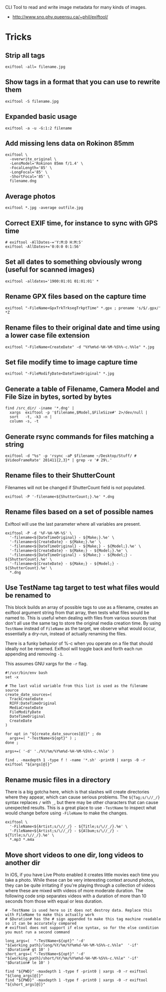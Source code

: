 CLI Tool to read and write image metadata for many kinds of images.

- <http://www.sno.phy.queensu.ca/~phil/exiftool/>

# Tricks

## Strip all tags

```
exiftool -all= filename.jpg
```

## Show tags in a format that you can use to rewrite them

```
exiftool -S filename.jpg
```

## Expanded basic usage

```
exiftool -a -u -G:1:2 filename
```

## Add missing lens data on Rokinon 85mm

```
exiftool \
  -overwrite_original \
  -LensModel='Rokinon 85mm f/1.4' \
  -FocalLength='85' \
  -LongFocal='85' \
  -ShortFocal='85' \
  filename.dng
```

## Average photos

```
exiftool *.jpg -average outfile.jpg
```

## Correct EXIF time, for instance to sync with GPS time

```
# exiftool -AllDates-='Y:M:D H:M:S'
exiftool -AllDates+='0:0:0 0:1:56'
```

## Set all dates to something obviously wrong (useful for scanned images)

```
exiftool -alldates='1900:01:01 01:01:01' *
```

## Rename GPX files based on the capture time

```
exiftool "-FileName<GpxTrkTrksegTrkptTime" *.gpx ; prename 's/$/.gpx/' *Z
```

## Rename files to their original date and time using a lower case file extension

```
exiftool "-FileName<CreateDate" -d "%Y%m%d-%H-%M-%S%%-c.%%le" *.jpg
```

## Set file modify time to image capture time

```
exiftool "-FileModifyDate<DateTimeOriginal" *.jpg
```

## Generate a table of Filename, Camera Model and File Size in bytes, sorted by bytes

```
find /src_dir/ -iname '*.dng' |
  xargs  exiftool -p '$filename,$Model,$FileSize#' 2>/dev/null |
  sort   -t, -k3 -n |
  column -s, -t
```

## Generate rsync commands for files matching a string

```
exiftool -d "%s" -p 'rsync -aP $filename ~/Desktop/Stuff/ # $VideoFrameRate' 201411{2,3}* | grep -v '# 29\.'
```

## Rename files to their ShutterCount

Filenames will not be changed if ShutterCount field is not populated.

```
exiftool -P '-filename<${ShutterCount;}.%e' *.dng
```

## Rename files based on a set of possible names

Exiftool will use the last parameter where all variables are present.

```
exiftool -P -d '%F-%H-%M-%S' \
  '-filename<${DateTimeOriginal} - ${Make;}.%e' \
  '-filename<${CreateDate} - ${Make;}.%e' \
  '-filename<${DateTimeOriginal} - ${Make;} - ${Model;}.%e' \
  '-filename<${CreateDate} - ${Make;} - ${Model;}.%e' \
  '-filename<${DateTimeOriginal} - ${Make;} - ${Model;} - ${ShutterCount}.%e' \
  '-filename<${CreateDate} - ${Make;} - ${Model;} - ${ShutterCount}.%e' \
  *.dng
```

## Use TestName tag target to test what files would be renamed to

This block builds an array of possible tags to use as a filename, creates an exiftool argument string from that array, then tests what files would be named to. This is useful when dealing with files from various sources that don't all use the same tag to store the original media creation time. By using `TestName` instead of `FileName` as the target, we observe what would occur, essentially a dry-run, instead of actually renaming the files.

There is a funky behavior of %-c when you operate on a file that should ideally not be renamed. Exiftool will toggle back and forth each run appending and removing `-1`.

This assumes GNU xargs for the `-r` flag.

```
#!/usr/bin/env bash
set -x

# The last valid variable from this list is used as the filename source
create_date_sources=(
  TrackCreateDate
  RIFF:DateTimeOriginal
  MediaCreateDate
  FileModifyDate
  DateTimeOriginal
  CreateDate
)

for opt in "${create_date_sources[@]}" ; do
  args+=( "-TestName<${opt}" ) ;
done ;

args+=( '-d' './%Y/%m/%Y%m%d-%H-%M-%S%%-c.%%le' )

find . -maxdepth 1 -type f ! -name '*.sh' -print0 | xargs -0 -r exiftool "${args[@]}"
```

## Rename music files in a directory

There is a big gotcha here, which is that slashes will create directories where they appear, which can cause serious problems. The `${Tag;s/\//_/}` syntax replaces `/` with `_`, but there may be other characters that can cause unexpected results. This is a great place to use `-TestName` to inspect what would change before using `-FileName` to make the changes.

```
exiftool \
  '-FileName<${Artist;s/\//_/} - ${Title;s/\//_/}.%e' \
  '-FileName<${Artist;s/\//_/} - ${Album;s/\//_/} - ${Title;s/\//_/}.%e' \
  *.mp3 *.m4a
```

## Move short videos to one dir, long videos to another dir

In iOS, if you have Live Photo enabled it creates little movies each time you take a photo. While these can be very interesting context around photos, they can be quite irritating if you're playing through a collection of videos where these are mixed with videos of more moderate duration. The following code snip separates videos with a duration of more than 10 seconds from those with equal or less duration.

```
# -TestName is used here so it does not destroy data. Replace this with FileName to make this actually work
# $Duration# has the # sign appended to make this tag machine readable so it can be accurately compared
# exiftool does not support if else syntax, so for the else condition you must run a second command

long_args=(  "-TestName<${opt}" '-d' "${working_path}/long/%Y/%m/%Y%m%d-%H-%M-%S%%-c.%%le"  '-if' '$Duration# gt 10' )
short_args=( "-TestName<${opt}" '-d' "${working_path}/short/%Y/%m/%Y%m%d-%H-%M-%S%%-c.%%le" '-if' '$Duration# le 10' )

find "${PWD}" -maxdepth 1 -type f -print0 | xargs -0 -r exiftool "${long_args[@]}"
find "${PWD}" -maxdepth 1 -type f -print0 | xargs -0 -r exiftool "${short_args[@]}"
```
